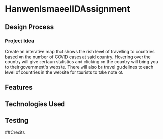 # HanwenIsmaeelIDAssignment


## Design Process
### Project Idea
Create an interative map that shows the rish level of travelling to countries based on the number of COVID cases at said country.
Hovering over the country will give certaun statistics and clicking on the country will bring you to their government's website.
There will also be travel guidelines to each level of countries in the website for tourists to take note of.

## Features

## Technologies Used

## Testing

##Credits
